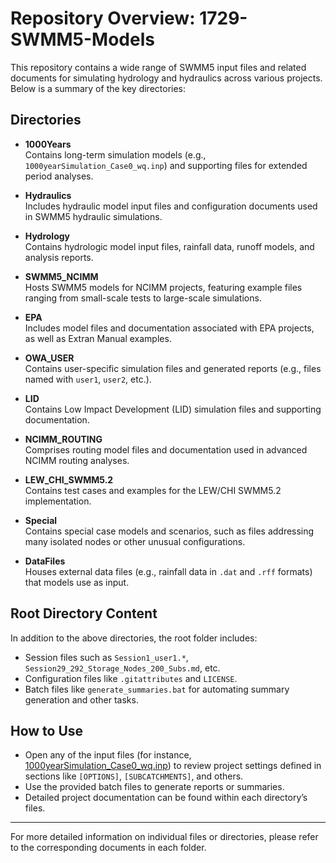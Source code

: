 # Repository Overview: 1729-SWMM5-Models

This repository contains a wide range of SWMM5 input files and related documents for simulating hydrology and hydraulics across various projects. Below is a summary of the key directories:

## Directories

- **1000Years**  
  Contains long-term simulation models (e.g., `1000yearSimulation_Case0_wq.inp`) and supporting files for extended period analyses.

- **Hydraulics**  
  Includes hydraulic model input files and configuration documents used in SWMM5 hydraulic simulations.

- **Hydrology**  
  Contains hydrologic model input files, rainfall data, runoff models, and analysis reports.

- **SWMM5_NCIMM**  
  Hosts SWMM5 models for NCIMM projects, featuring example files ranging from small-scale tests to large-scale simulations.

- **EPA**  
  Includes model files and documentation associated with EPA projects, as well as Extran Manual examples.

- **OWA_USER**  
  Contains user-specific simulation files and generated reports (e.g., files named with `user1`, `user2`, etc.).

- **LID**  
  Contains Low Impact Development (LID) simulation files and supporting documentation.

- **NCIMM_ROUTING**  
  Comprises routing model files and documentation used in advanced NCIMM routing analyses.

- **LEW_CHI_SWMM5.2**  
  Contains test cases and examples for the LEW/CHI SWMM5.2 implementation.

- **Special**  
  Contains special case models and scenarios, such as files addressing many isolated nodes or other unusual configurations.

- **DataFiles**  
  Houses external data files (e.g., rainfall data in `.dat` and `.rff` formats) that models use as input.

## Root Directory Content

In addition to the above directories, the root folder includes:

- Session files such as `Session1_user1.*`, `Session29_292_Storage_Nodes_200_Subs.md`, etc.
- Configuration files like `.gitattributes` and `LICENSE`.
- Batch files like `generate_summaries.bat` for automating summary generation and other tasks.

## How to Use

- Open any of the input files (for instance, [1000yearSimulation_Case0_wq.inp](1000Years/1000yearSimulation_Case0_wq.inp)) to review project settings defined in sections like `[OPTIONS]`, `[SUBCATCHMENTS]`, and others.
- Use the provided batch files to generate reports or summaries.
- Detailed project documentation can be found within each directory’s files.

---

For more detailed information on individual files or directories, please refer to the corresponding documents in each folder.